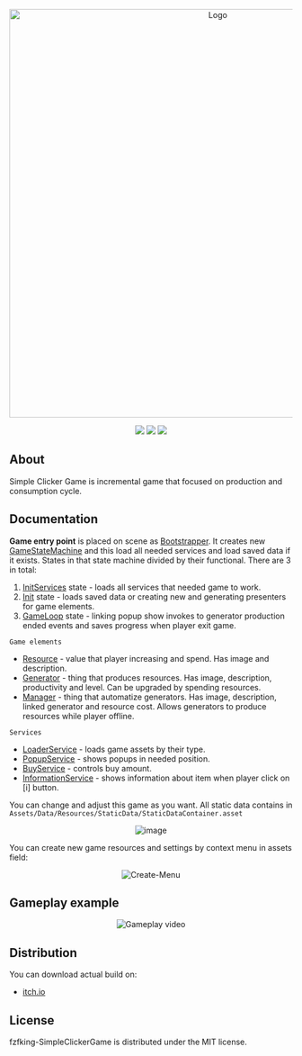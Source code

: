<p align="center">
      <img src="https://i.ibb.co/9wQjwjP/Logo.png" alt="Logo" width="726" border="0">
</p>
<p align="center">
      <img src="https://img.shields.io/badge/Engine-Unity%202021.3.3f1-green">
      <img src="https://img.shields.io/badge/Game%20version-0.3-blue">
      <img src="https://img.shields.io/badge/License-MIT-brightgreen">
</p>

## About

Simple Clicker Game is incremental game that focused on production and consumption cycle.

## Documentation

<b>Game entry point</b> is placed on scene as [Bootstrapper](https://github.com/fzfking/SimpleClickerGame/blob/main/Assets/Sources/GameLoop/Bootstrapper.cs"). It creates new [GameStateMachine](https://github.com/fzfking/SimpleClickerGame/blob/main/Assets/Sources/GameLoop/GameStateMachine.cs) and this load all needed services and load saved data if it exists.
States in that state machine divided by their functional. There are 3 in total: 
1. [InitServices](https://github.com/fzfking/SimpleClickerGame/blob/main/Assets/Sources/GameLoop/States/InitServicesState.cs) state - loads all services that needed game to work. 
2. [Init](https://github.com/fzfking/SimpleClickerGame/blob/main/Assets/Sources/GameLoop/States/InitState.cs) state - loads saved data or creating new and generating presenters for game elements.
3. [GameLoop](https://github.com/fzfking/SimpleClickerGame/blob/main/Assets/Sources/GameLoop/States/GameLoopState.cs) state - linking popup show invokes to generator production ended events and saves progress when player exit game.

`Game elements`
- [Resource](https://github.com/fzfking/SimpleClickerGame/blob/main/Assets/Sources/Models/Resource.cs) - value that player increasing and spend. Has image and description.
- [Generator](https://github.com/fzfking/SimpleClickerGame/blob/main/Assets/Sources/Models/Generator.cs) - thing that produces resources. Has image, description, productivity and level. Can be upgraded by spending resources.
- [Manager](https://github.com/fzfking/SimpleClickerGame/blob/main/Assets/Sources/Models/Manager.cs) - thing that automatize generators. Has image, description, linked generator and resource cost. Allows generators to produce resources while player offline.

`Services`
- [LoaderService](https://github.com/fzfking/SimpleClickerGame/blob/main/Assets/Sources/GameLoop/Services/LoaderService.cs) - loads game assets by their type.
- [PopupService](https://github.com/fzfking/SimpleClickerGame/blob/main/Assets/Sources/GameLoop/Services/PopupService.cs) - shows popups in needed position.
- [BuyService](https://github.com/fzfking/SimpleClickerGame/blob/main/Assets/Sources/GameLoop/Services/BuyService.cs) - controls buy amount.
- [InformationService](https://github.com/fzfking/SimpleClickerGame/blob/main/Assets/Sources/GameLoop/Services/InformationService.cs) - shows information about item when player click on [i] button.

You can change and adjust this game as you want. 
All static data contains in `Assets/Data/Resources/StaticData/StaticDataContainer.asset`
<p align="center">
  <img src="https://i.ibb.co/wgqJ0LK/image.png" alt="image" border="0">
</p>
You can create new game resources and settings by context menu in assets field:<p align="center"><img src="https://i.ibb.co/jHYHXXB/Create-Menu.png" alt="Create-Menu" border="0"></p>

## Gameplay example
<p align="center">
  <img src="https://i.ibb.co/x2mhxfx/movie-006-1.gif" alt="Gameplay video">
</p>

## Distribution
You can download actual build on:
- [itch.io](https://fzfstudios.itch.io/simple-clicker-game)

## License
fzfking-SimpleClickerGame is distributed under the MIT license.
